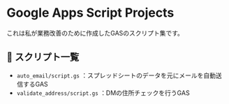 # Google Apps Script Projects 
これは私が業務改善のために作成したGASのスクリプト集です。  
## 📌 スクリプト一覧 
- `auto_email/script.gs`
        ：スプレッドシートのデータを元にメールを自動送信するGAS 
- `validate_address/script.gs`
        ：DMの住所チェックを行うGAS
